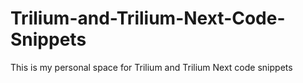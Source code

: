 # Trilium-and-Trilium-Next-Code-Snippets
This is my personal space for Trilium and Trilium Next code snippets

